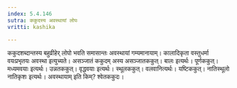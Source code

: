 ```yaml
---
index: 5.4.146
sutra: ककुदस्य अवस्थायां लोपः
vritti: kashika

---
```

ककुदशब्दान्तस्य बहुव्रीहेर् लोपो भवति समासान्तः अवस्थायां गम्यमानायाम्। कालादिकृता वस्तुधर्मा वयःप्रभृतयः अवस्था इत्युच्यते। असञ्जातं ककुदम् अस्य असञ्जातककुत्। बालः इत्यर्थः। पूर्णककुत्। मध्यमवयाः इत्यर्थः। उन्नतककुत्। वृद्धवयाः इत्यर्थः। स्थूलककुत्। वलवानित्यर्थः। यष्टिककुत्। नातिस्थूलो नातिकृशः इत्यर्थः। अवस्थायाम् इति किम्? श्वेतककुदः।